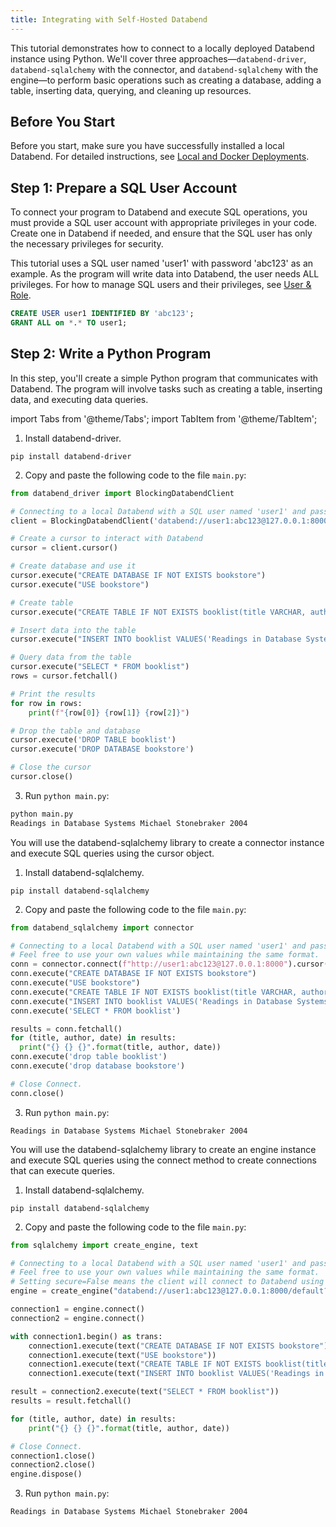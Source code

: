 ```yaml
---
title: Integrating with Self-Hosted Databend
---
```


This tutorial demonstrates how to connect to a locally deployed Databend instance using Python. We'll cover three approaches—`databend-driver`, `databend-sqlalchemy` with the connector, and `databend-sqlalchemy` with the engine—to perform basic operations such as creating a database, adding a table, inserting data, querying, and cleaning up resources.

## Before You Start

Before you start, make sure you have successfully installed a local Databend. For detailed instructions, see [Local and Docker Deployments](/guides/deploy/deploy/non-production/deploying-local).

## Step 1: Prepare a SQL User Account

To connect your program to Databend and execute SQL operations, you must provide a SQL user account with appropriate privileges in your code. Create one in Databend if needed, and ensure that the SQL user has only the necessary privileges for security.

This tutorial uses a SQL user named 'user1' with password 'abc123' as an example. As the program will write data into Databend, the user needs ALL privileges. For how to manage SQL users and their privileges, see [User & Role](/sql/sql-commands/ddl/user/).

```sql
CREATE USER user1 IDENTIFIED BY 'abc123';
GRANT ALL on *.* TO user1;
```

## Step 2: Write a Python Program

In this step, you'll create a simple Python program that communicates with Databend. The program will involve tasks such as creating a table, inserting data, and executing data queries.

import Tabs from '@theme/Tabs';
import TabItem from '@theme/TabItem';

<Tabs groupId="python">
<TabItem value="databend-driver" label="databend-driver">

1. Install databend-driver.

```shell
pip install databend-driver
```

2. Copy and paste the following code to the file `main.py`:

```python title='main.py'
from databend_driver import BlockingDatabendClient

# Connecting to a local Databend with a SQL user named 'user1' and password 'abc123' as an example.
client = BlockingDatabendClient('databend://user1:abc123@127.0.0.1:8000/?sslmode=disable')

# Create a cursor to interact with Databend
cursor = client.cursor()

# Create database and use it
cursor.execute("CREATE DATABASE IF NOT EXISTS bookstore")
cursor.execute("USE bookstore")

# Create table
cursor.execute("CREATE TABLE IF NOT EXISTS booklist(title VARCHAR, author VARCHAR, date VARCHAR)")

# Insert data into the table
cursor.execute("INSERT INTO booklist VALUES('Readings in Database Systems', 'Michael Stonebraker', '2004')")

# Query data from the table
cursor.execute("SELECT * FROM booklist")
rows = cursor.fetchall()

# Print the results
for row in rows:
    print(f"{row[0]} {row[1]} {row[2]}")

# Drop the table and database
cursor.execute('DROP TABLE booklist')
cursor.execute('DROP DATABASE bookstore')

# Close the cursor
cursor.close()
```

3. Run `python main.py`:

```bash
python main.py
Readings in Database Systems Michael Stonebraker 2004
```

</TabItem>

<TabItem value="databend-sqlalchemy with Object" label="databend-sqlalchemy (Connector)">

You will use the databend-sqlalchemy library to create a connector instance and execute SQL queries using the cursor object.

1. Install databend-sqlalchemy.

```shell
pip install databend-sqlalchemy
```

2. Copy and paste the following code to the file `main.py`:

```python title='main.py'
from databend_sqlalchemy import connector

# Connecting to a local Databend with a SQL user named 'user1' and password 'abc123' as an example.
# Feel free to use your own values while maintaining the same format.
conn = connector.connect(f"http://user1:abc123@127.0.0.1:8000").cursor()
conn.execute("CREATE DATABASE IF NOT EXISTS bookstore")
conn.execute("USE bookstore")
conn.execute("CREATE TABLE IF NOT EXISTS booklist(title VARCHAR, author VARCHAR, date VARCHAR)")
conn.execute("INSERT INTO booklist VALUES('Readings in Database Systems', 'Michael Stonebraker', '2004')")
conn.execute('SELECT * FROM booklist')

results = conn.fetchall()
for (title, author, date) in results:
  print("{} {} {}".format(title, author, date))
conn.execute('drop table booklist')
conn.execute('drop database bookstore')

# Close Connect.
conn.close()
```

3. Run `python main.py`:

```text
Readings in Database Systems Michael Stonebraker 2004
```

</TabItem>

<TabItem value="databend-sqlalchemy with Engine" label="databend-sqlalchemy (Engine)">

You will use the databend-sqlalchemy library to create an engine instance and execute SQL queries using the connect method to create connections that can execute queries.

1. Install databend-sqlalchemy.

```shell
pip install databend-sqlalchemy
```

2. Copy and paste the following code to the file `main.py`:

```python title='main.py'
from sqlalchemy import create_engine, text

# Connecting to a local Databend with a SQL user named 'user1' and password 'abc123' as an example.
# Feel free to use your own values while maintaining the same format.
# Setting secure=False means the client will connect to Databend using HTTP instead of HTTPS.
engine = create_engine("databend://user1:abc123@127.0.0.1:8000/default?secure=False")

connection1 = engine.connect()
connection2 = engine.connect()

with connection1.begin() as trans:
    connection1.execute(text("CREATE DATABASE IF NOT EXISTS bookstore"))
    connection1.execute(text("USE bookstore"))
    connection1.execute(text("CREATE TABLE IF NOT EXISTS booklist(title VARCHAR, author VARCHAR, date VARCHAR)"))
    connection1.execute(text("INSERT INTO booklist VALUES('Readings in Database Systems', 'Michael Stonebraker', '2004')"))

result = connection2.execute(text("SELECT * FROM booklist"))
results = result.fetchall()

for (title, author, date) in results:
    print("{} {} {}".format(title, author, date))

# Close Connect.
connection1.close()
connection2.close()
engine.dispose()
```

3. Run `python main.py`:

```text
Readings in Database Systems Michael Stonebraker 2004
```

</TabItem>
</Tabs>